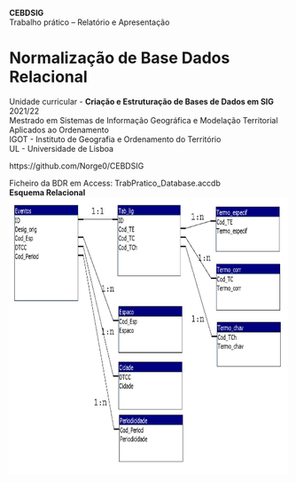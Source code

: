 <B>CEBDSIG</B><br>
Trabalho prático – Relatório e Apresentação</B><br>
# Normalização de Base Dados Relacional
Unidade curricular - <B>Criação e Estruturação de Bases de Dados em SIG</B> 2021/22<br>
Mestrado em Sistemas de Informação Geográfica e Modelação Territorial Aplicados ao Ordenamento<br>
IGOT - Instituto de Geografia e Ordenamento do Território<br>
UL - Universidade de Lisboa<br>
<p></p>
https://github.com/Norge0/CEBDSIG
<p></p>
Ficheiro da BDR em Access: TrabPratico_Database.accdb<br>
<B>Esquema Relacional</B>
<img src="relacoes_1_n.png" alt="image" width="" height="500">
